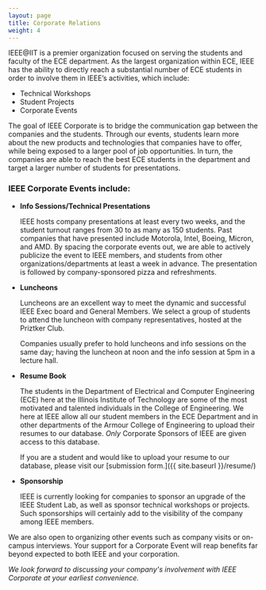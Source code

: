 ```yaml
---
layout: page
title: Corporate Relations
weight: 4
---
```


IEEE@IIT is a premier organization focused on serving the students and faculty of the ECE department. As the largest organization within ECE, IEEE has the ability to directly reach a substantial number of ECE students in order to involve them in IEEE’s activities, which include:

*   Technical Workshops
*   Student Projects
*   Corporate Events

The goal of IEEE Corporate is to bridge the communication gap between the companies and the students. Through our events, students learn more about the new products and technologies that companies have to offer, while being exposed to a larger pool of job opportunities. In turn, the companies are able to reach the best ECE students in the department and target a larger number of students for presentations.

### IEEE Corporate Events include:

*   **Info Sessions/Technical Presentations**

    IEEE hosts company presentations at least every two weeks, and the student turnout ranges from 30 to as many as 150 students. Past companies that have presented include Motorola, Intel, Boeing, Micron, and AMD. By spacing the corporate events out, we are able to actively publicize the event to IEEE members, and students from other organizations/departments at least a week in advance. The presentation is followed by company-sponsored pizza and refreshments.

*   **Luncheons**

    Luncheons are an excellent way to meet the dynamic and successful IEEE Exec board and General Members. We select a group of students to attend the luncheon with company representatives, hosted at the Priztker Club.

    Companies usually prefer to hold luncheons and info sessions on the same day; having the luncheon at noon and the info session at 5pm in a lecture hall.

*   **Resume Book**

    The students in the Department of Electrical and Computer Engineering (ECE) here at the Illinois Institute of Technology are some of the most motivated and talented individuals in the College of Engineering. We here at IEEE allow all our student members in the ECE Department and in other departments of the Armour College of Engineering to upload their resumes to our database. *Only* Corporate Sponsors of IEEE are given access to this database.

    If you are a student and would like to upload your resume to our database, please visit our [submission form.]({{ site.baseurl }}/resume/)

*   **Sponsorship**

    IEEE is currently looking for companies to sponsor an upgrade of the IEEE Student Lab, as well as sponsor technical workshops or projects. Such sponsorships will certainly add to the visibility of the company among IEEE members.

We are also open to organizing other events such as company visits or on-campus interviews. Your support for a Corporate Event will reap benefits far beyond expected to both IEEE and your corporation.

_We look forward to discussing your company's involvement with IEEE Corporate at your earliest convenience._
